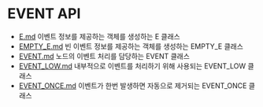 # EVENT API
* [E.md](E.md) 이벤트 정보를 제공하는 객체를 생성하는 E 클래스
* [EMPTY_E.md](EMPTY_E.md) 빈 이벤트 정보를 제공하는 객체를 생성하는 EMPTY_E 클래스
* [EVENT.md](EVENT.md) 노드의 이벤트 처리를 담당하는 EVENT 클래스
* [EVENT_LOW.md](EVENT_LOW.md) 내부적으로 이벤트를 처리하기 위해 사용되는 EVENT_LOW 클래스
* [EVENT_ONCE.md](EVENT_ONCE.md) 이벤트가 한번 발생하면 자동으로 제거되는 EVENT_ONCE 클래스
